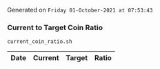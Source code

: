 Generated on `Friday 01-October-2021 at 07:53:43`

### Current to Target Coin Ratio
`current_coin_ratio.sh`

Date|Current|Target|Ratio
---|---|---|---
